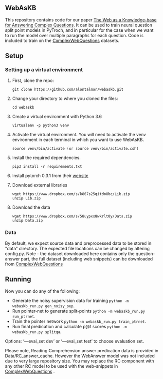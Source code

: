 ## WebAsKB
This repository contains code for our paper [The Web as a Knowledge-base for Answering Complex Questions](https://arxiv.org/abs/1803.06643).
It can be used to train neural question split point models in PyTroch, 
and in particular for the case when we want to run the model over multiple paragraphs for 
each question. Code is included to train on the [ComplexWebQuestions](http://nlp.cs.tau.ac.il/compwebq) datasets.


## Setup

### Setting up a virtual environment

1.  First, clone the repo:

    ```
    git clone https://github.com/alontalmor/webaskb.git
    ```

2.  Change your directory to where you cloned the files:

    ```
    cd webaskb
    ```

3.  Create a virtual environment with Python 3.6

    ```
    virtualenv -p python3 venv
    ```

4.  Activate the virtual environment. You will need to activate the venv environment in each terminal in which you want to use WebAsKB.

    ```
    source venv/bin/activate (or source venv/bin/activate.csh)
    ```
5.  Install the required dependencies.

    ```
    pip3 install -r requirements.txt
    ```
6.  Install pytorch 0.3.1 from their [website](http://pytorch.org/)

7.  Download external libraries

    ```
    wget https://www.dropbox.com/s/k867s25qitdo8bc/Lib.zip
    unzip Lib.zip
    ```

7.  Download the data

    ```
    wget https://www.dropbox.com/s/58uypxx8wkrlt0y/Data.zip
    unzip Data.zip
    ```



### Data

By default, we expect source data and preprocessed data to be stored in "data" directory.
The expected file locations can be changed by altering config.py.
Note - the dataset downloaded here contains only the question-answer part, the full dataset (including web snippets) 
can be downloaded from [ComplexWebQuestions](http://nlp.cs.tau.ac.il/compwebq)



## Running 

Now you can do any of the following:

* Generate the noisy supervision data for training `python -m webaskb_run.py gen_noisy_sup`.
* Run pointer-net to generate split-points `python -m webaskb_run.py run_ptrnet`.
* Train the pointer network `python -m webaskb_run.py train_ptrnet`.
* Run final predication and calculate p@1 scores `python -m webaskb_run.py splitqa`. 

Options: ‘—eval_set dev’ or ‘—eval_set test’ to choose evaluation set.

Please note, Reading Comprehension answer predication data is provided in Data/RC_answer_cache. However the WebAnswer model was not included 
due to very large repository size. 
You may replace the RC component with any other RC model to be used with the web-snippets in [ComplexWebQuestions](http://nlp.cs.tau.ac.il/compwebq)
.



